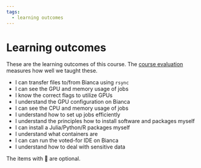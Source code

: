 ```yaml
---
tags:
  - learning outcomes
---
```


# Learning outcomes

These are the learning outcomes of this course.
The [course evaluation](evaluation.md) measures how well we taught
these.

- I can transfer files to/from Bianca using `rsync`
- I can see the GPU and memory usage of jobs
- I know the correct flags to utilize GPUs
- I understand the GPU configuration on Bianca
- I can see the CPU and memory usage of jobs
- I understand how to set up jobs efficiently
- I understand the principles how to install software and packages myself
- I can install a Julia/Python/R packages myself
- I understand what containers are
- I can can run the voted-for IDE on Bianca
- I understand how to deal with sensitive data

The items with :rocket: are optional.
